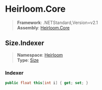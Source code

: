 # Heirloom.Core

> **Framework**: .NETStandard,Version=v2.1  
> **Assembly**: [Heirloom.Core][0]  

## Size.Indexer

> **Namespace**: [Heirloom][0]  
> **Type**: [Size][1]  

### Indexer

```cs
public float this[int i] { get; set; }
```

[0]: ../../../Heirloom.Core.md
[1]: ../Size.md
